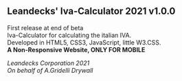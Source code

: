 ## Leandecks' Iva-Calculator 2021 v1.0.0

First release at end of beta   
Iva-Calculator for calculating the italian IVA.   
Developed in HTML5, CSS3, JavaScript, little W3.CSS.   
**A Non-Responsive Website, ONLY FOR MOBILE**   

_Leandecks Corporation 2021_   
_On behalf of A.Gridelli Drywall_